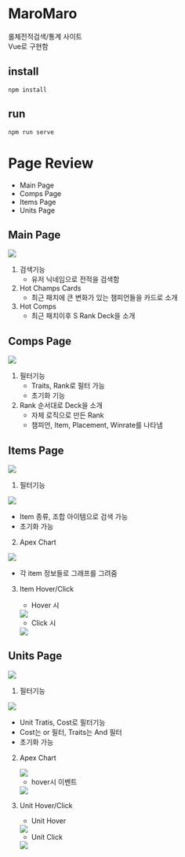 # MaroMaro
롤체전적검색/통계 사이트<br>
Vue로 구현함


## install

```
npm install
```

## run

```
npm run serve
```

# Page Review

- Main Page
- Comps Page
- Items Page
- Units Page

## Main Page

<img src="images/MainPage.png">

1. 검색기능
   - 유저 닉네임으로 전적을 검색함
2. Hot Champs Cards
   - 최근 패치에 큰 변화가 있는 챔피언들을 카드로 소개
3. Hot Comps
   - 최근 패치이후 S Rank Deck을 소개

## Comps Page

<img src="images/Comps.png">

1. 필터기능
   - Traits, Rank로 필터 가능
   - 초기화 기능
2. Rank 순서대로 Deck을 소개
   - 자체 로직으로 만든 Rank
   - 챔피언, Item, Placement, Winrate를 나타냄

## Items Page

<img src="images/Items.png">

1. 필터기능


  <img src="images/Items_Filter.png">


   - Item 종류, 조합 아이템으로 검색 가능
   - 초기화 가능


2. Apex Chart 


  <img src="images/itemsApex_hover.png">

   - 각 item 정보들로 그래프를 그려줌

3. Item Hover/Click
   - Hover 시

   <img src="images/items_hover.png">


   - Click 시


   <img src="images/items_click.png">

## Units Page

<img src="images/Units.png">

1. 필터기능


  <img src="images/Items_Filter.png">


  - Unit Tratis, Cost로 필터기능
  - Cost는 or 필터, Traits는 And 필터
  - 초기화 가능
2. Apex Chart


   <img src="images/UnitsApex.png">

   - hover시 이벤트

   <img src="images/UnitApex_hover.png">

3. Unit Hover/Click
   - Unit Hover
  
   <img src="images/Unit_hover.png">

   - Unit Click
  
   <img src="images/Unit_Click.png">
